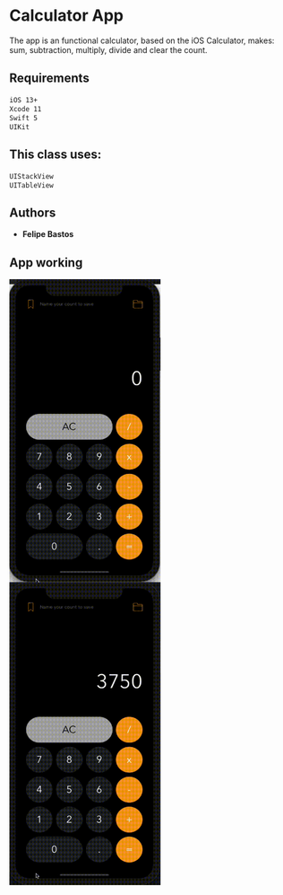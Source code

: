 # Calculator App

The app is an functional calculator, based on the iOS Calculator, makes: sum, subtraction, multiply, divide and clear the count.

## Requirements

```
iOS 13+
Xcode 11
Swift 5
UIKit
```

## This class uses:

```
UIStackView
UITableView
```

## Authors

* **Felipe Bastos** 

## App working
<img align="left" width="270" height="540" src="https://github.com/FelipeABastos/Calculator/blob/master/MakingCount.gif"> 
<img align="center" width="270" height="540" src="https://github.com/FelipeABastos/Calculator/blob/master/CalculatorSavingResult.gif"> 
